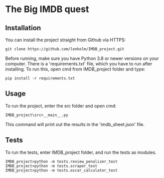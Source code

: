 # The Big IMDB quest


## Installation

You can install the project straight from Github via HTTPS:

```
git clone https://github.com/lenkolm/IMDB_project.git
```

Before running, make sure you have Python 3.8 or newer versions on your computer.
There is a 'requirements.txt' file, which you have to run after installing.
To run this, open cmd from IMDB_project folder and type:

```
pip install -r requirements.txt
```

## Usage

To run the project, enter the src folder and open cmd:

```
IMDB_project\src>__main__.py
```

This command will print out the results in the 'imdb_sheet.json' file.

## Tests

To run the tests, enter IMDB_project folder, and run the tests as modules.

```
IMDB_project>python -m tests.review_penalizer_test
IMDB_project>python -m tests.scraper_test
IMDB_project>python -m tests.oscar_calculator_test
```



